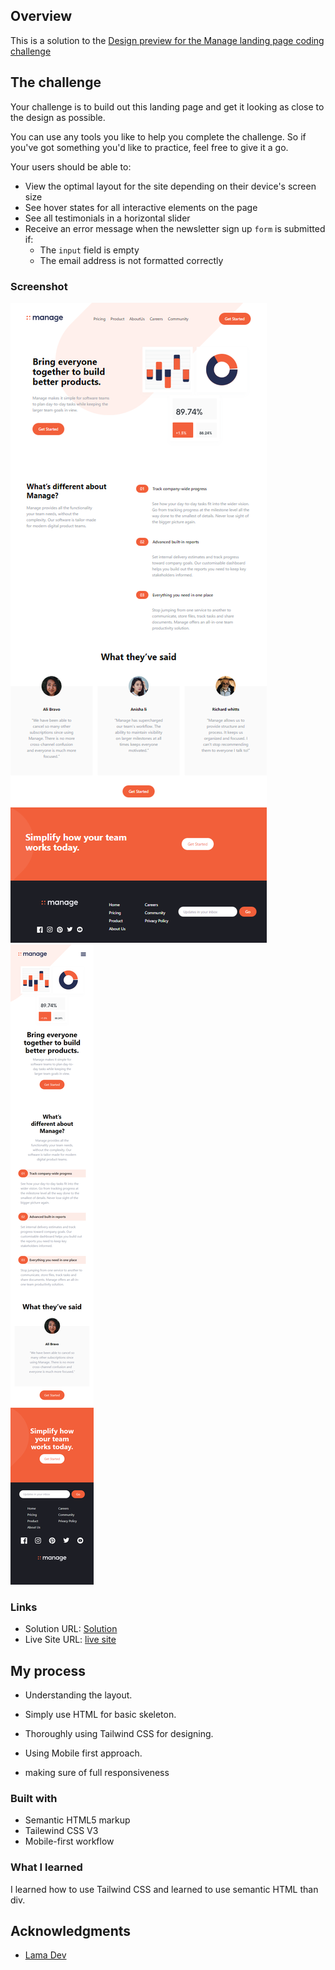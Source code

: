 ## Overview

This is a solution to the [Design preview for the Manage landing page coding challenge](./design/desktop-preview.jpg)

## The challenge

Your challenge is to build out this landing page and get it looking as close to the design as possible.

You can use any tools you like to help you complete the challenge. So if you've got something you'd like to practice, feel free to give it a go.

Your users should be able to:

- View the optimal layout for the site depending on their device's screen size
- See hover states for all interactive elements on the page
- See all testimonials in a horizontal slider
- Receive an error message when the newsletter sign up `form` is submitted if:
  - The `input` field is empty
  - The email address is not formatted correctly

### Screenshot

![Desktop](./screenshots/manage%20desktop.png)
![Mobile](./screenshots/manage%20mobile.png)

### Links

- Solution URL: [Solution](https://github.com/AhanafVai/-tailwind-landing-page)
- Live Site URL: [live site](https://manage-tailwindpage.netlify.app/)

## My process

- Understanding the layout.

- Simply use HTML for basic skeleton.

- Thoroughly using Tailwind CSS for designing.

- Using Mobile first approach.

- making sure of full responsiveness

### Built with

- Semantic HTML5 markup
- Tailewind CSS V3
- Mobile-first workflow

### What I learned

I learned how to use Tailwind CSS and learned to use semantic HTML than div.

## Acknowledgments

- [Lama Dev](https://www.youtube.com/c/LamaDev)
